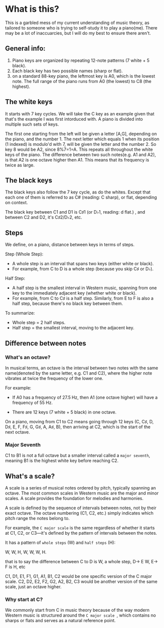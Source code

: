 # What is this?

This is a garbled mess of my current understanding of music theory, as tailored to someone who is trying to self-study it to play a piano(me). There may be a lot of inaccuarcies, but I will do my best to ensure there aren't.

## General info:

1. Piano keys are organized by repeating 12-note patterns (7 white + 5 black).
2. Each black key has two possible names (sharp or flat).
3. on a standard 88-key piano, the leftmost key is A0, which is the lowest note. The full range of the piano runs from A0 (the lowest) to C8 (the highest).

## The white keys
It starts with 7 key cycles. We will take the C key as an example given that that's the example I was first intorduced with. A piano is divided into multiple such sets of keys.

The first one starting from the left will be given a letter [A,G], depending on the piano, and the number 1. The next letter which equals 1 when its position (1 indexed) is modulo'd with 7, will be given the letter and the number 2. So key 8 would be A2, since 8%7=1=A. This repeats all throughout the white keys of the piano. The difference between two such notes(e.g. A1 and A2), is that A2 is one octave higher then A1. This means that its frequency is twice as large.

## The black keys

The black keys also follow the 7 key cycle, as do the whites. Except that each one of them is referred to as C# (reading: C sharp), or flat, depending on context.

The black key between C1 and D1 is C♯1 (or D♭1, reading: d flat.) , and between C2 and D2, it's C♯2/D♭2, etc.

## Steps

We define, on a piano, distance between keys in terms of steps.

Step (Whole Step):
- A whole step is an interval that spans two keys (either white or black).
- For example, from C to D is a whole step (because you skip C♯ or D♭).

Half Step:
- A half step is the smallest interval in Western music, spanning from one key to the immediately adjacent key (whether white or black).
- For example, from C to C♯ is a half step. Similarly, from E to F is also a half step, because there's no black key between them.

To summarize:

 - Whole step = 2 half steps.
 - Half step = the smallest interval, moving to the adjacent key.


## Difference between notes

### What's an octave? 

In musical terms, an octave is the interval between two notes with the same name(denoted by the same letter, e.g. C1 and C2), where the higher note vibrates at twice the frequency of the lower one.

For example:
- If A0 has a frequency of 27.5 Hz, then A1 (one octave higher) will have a frequency of 55 Hz.

- There are 12 keys (7 white + 5 black) in one octave.

On a piano, moving from C1 to C2 means going through 12 keys (C, C♯, D, D♯, E, F, F♯, G, G♯, A, A♯, B), then arriving at C2, which is the start of the next octave.


###  Major Seventh

C1 to B1 is not a full octave but a smaller interval called a `major seventh`, meaning B1 is the highest white key before reaching C2.


## What's a scale?

A scale is a series of musical notes ordered by pitch, typically spanning an octave. The most common scales in Western music are the major and minor scales. A scale provides the foundation for melodies and harmonies.


A scale is defined by the sequence of intervals between notes, not by their exact octave. The octave numbering (C1, C2, etc.) simply indicates which pitch range the notes belong to.

For example, the `C major scale` is the same regardless of whether it starts at C1, C2, or C3—it's defined by the pattern of intervals between the notes.

It has a pattern of `whole steps` (W) and `half steps` (H):

W, W, H, W, W, W, H.

that is to say the difference between C to D is W, a whole step, D-> E W, E-> F is H, etc

C1, D1, E1, F1, G1, A1, B1, C2 would be one specific version of the C major scale.
C2, D2, E2, F2, G2, A2, B2, C3 would be another version of the same scale, just an octave higher.


### Why start at C?

We commonly start from C in music theory because of the way modern Western music is structured around the `C major scale `, which contains no sharps or flats and serves as a natural reference point.
